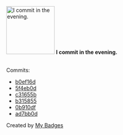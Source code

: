<img src="https://my-badges.github.io/my-badges/evening-commits.png" alt="I commit in the evening." title="I commit in the evening." width="128">
<strong>I commit in the evening.</strong>
<br><br>

Commits:

- <a href="https://github.com/yeskunall/remy/commit/b0ef16d69797a3e7991ef53004704d80d26c4a24">b0ef16d</a>
- <a href="https://github.com/yeskunall/remy/commit/5f4eb0ddef012bd0db923e16e979c0a4128557fb">5f4eb0d</a>
- <a href="https://github.com/yeskunall/remy/commit/c31655bbb7dc9a4ad104fb41189378d66992fea2">c31655b</a>
- <a href="https://github.com/yeskunall/dotfiles/commit/b31585585bfa422e9df63fc26ef7f1b05d1ab112">b315855</a>
- <a href="https://github.com/yeskunall/dotfiles/commit/0b910dfc04486c993306b17953b68e2f6a6b658b">0b910df</a>
- <a href="https://github.com/yeskunall/dotfiles/commit/ad7bb0dca47439577f0f78b45248aa58156ddd3d">ad7bb0d</a>


Created by <a href="https://github.com/my-badges/my-badges">My Badges</a>